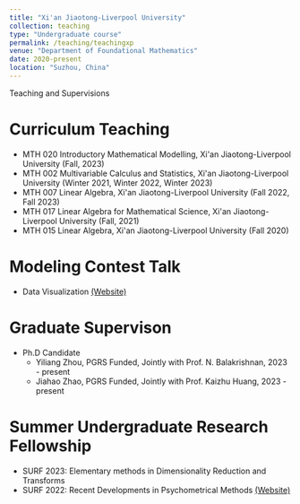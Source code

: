 ```yaml
---
title: "Xi'an Jiaotong-Liverpool University"
collection: teaching
type: "Undergraduate course"
permalink: /teaching/teachingxp
venue: "Department of Foundational Mathematics"
date: 2020-present
location: "Suzhou, China"
---
```


Teaching and Supervisions

Curriculum Teaching
======
* MTH 020 Introductory Mathematical Modelling, Xi'an Jiaotong-Liverpool University (Fall, 2023)
* MTH 002 Multivariable Calculus and Statistics, Xi'an Jiaotong-Liverpool University (Winter 2021, Winter 2022, Winter 2023)
* MTH 007 Linear Algebra, Xi'an Jiaotong-Liverpool University (Fall 2022, Fall 2023)
* MTH 017 Linear Algebra for Mathematical Science, Xi'an Jiaotong-Liverpool University (Fall, 2021)
* MTH 015 Linear Algebra, Xi'an Jiaotong-Liverpool University (Fall 2020)
  
Modeling Contest Talk
======
* Data Visualization [(Website)](https://hemu0626.github.io/modeling/)

Graduate Supervison
======

* Ph.D Candidate
  * Yiliang Zhou, PGRS Funded, Jointly with Prof. N. Balakrishnan, 2023 - present
  * Jiahao Zhao, PGRS Funded, Jointly with Prof. Kaizhu Huang, 2023 - present

Summer Undergraduate Research Fellowship
======
* SURF 2023: Elementary methods in Dimensionality Reduction and Transforms 
* SURF 2022: Recent Developments in Psychometrical Methods [(Website)](https://hemu0626.github.io/educ_stat/) 
